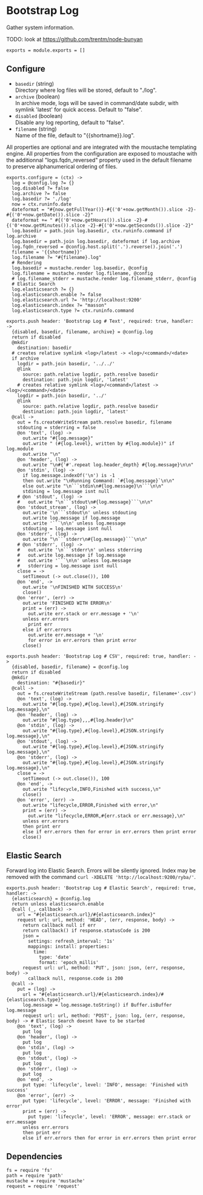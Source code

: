 
# Bootstrap Log

Gather system information.

TODO: look at https://github.com/trentm/node-bunyan

    exports = module.exports = []

## Configure

*   `basedir` (string)   
    Directory where log files will be stored, default to "./log".   
*   `archive` (boolean)   
    In archive mode, logs will be saved in command/date subdir, with symlink
    'latest' for quick access. Default to "false".   
*   `disabled` (boolean)   
    Disable any log reporting, default to "false".   
*   `filename` (string)   
    Name of the file, default to "{{shortname}}.log".   

All properties are optional and are integrated with the moustache templating
engine. All properties from the configuration are exposed to moustache with the
additionnal "logs.fqdn_reversed" property used in the default filename to
preserve alphanumerical ordering of files.

    exports.configure = (ctx) ->
      log = @config.log ?= {}
      log.disabled ?= false
      log.archive ?= false
      log.basedir ?= './log'
      now = ctx.runinfo.date
      dateformat = "#{now.getFullYear()}-#{('0'+now.getMonth()).slice -2}-#{('0'+now.getDate()).slice -2}"
      dateformat += " #{('0'+now.getHours()).slice -2}-#{('0'+now.getMinutes()).slice -2}-#{('0'+now.getSeconds()).slice -2}"
      log.basedir = path.join log.basedir, ctx.runinfo.command if log.archive
      log.basedir = path.join log.basedir, dateformat if log.archive
      log.fqdn_reversed = @config.host.split('.').reverse().join('.')
      filename = '{{shortname}}'
      log.filename ?= "#{filename}.log"
      # Rendering
      log.basedir = mustache.render log.basedir, @config
      log.filename = mustache.render log.filename, @config
      # log.filename_stderr = mustache.render log.filename_stderr, @config
      # Elastic Search
      log.elasticsearch ?= {}
      log.elasticsearch.enable ?= false
      log.elasticsearch.url ?= 'http://localhost:9200'
      log.elasticsearch.index ?= "masson"
      log.elasticsearch.type ?= ctx.runinfo.command

    exports.push header: 'Bootstrap Log # Text', required: true, handler: ->
      {disabled, basedir, filename, archive} = @config.log
      return if disabled
      @mkdir
        destination: basedir
      # creates relative symlink <log>/latest -> <log>/<command>/<date>
      if archive
        logdir = path.join basedir, '../../'
        @link
          source: path.relative logdir, path.resolve basedir
          destination: path.join logdir, 'latest'
        # creates relative symlink <log>/<command>/latest -> <log>/<command>/<date>
        logdir = path.join basedir, '../'
        @link
          source: path.relative logdir, path.resolve basedir
          destination: path.join logdir, 'latest'
      @call ->
        out = fs.createWriteStream path.resolve basedir, filename
        stdouting = stderring = false
        @on 'text', (log) ->
          out.write "#{log.message}"
          out.write " (#{log.level}, written by #{log.module})" if log.module
          out.write "\n"
        @on 'header', (log) ->
          out.write "\n#{'#'.repeat log.header_depth} #{log.message}\n\n"
        @on 'stdin', (log) ->
          if log.message.indexOf('\n') is -1
          then out.write "\nRunning Command: `#{log.message}`\n\n"
          else out.write "\n```stdin\n#{log.message}\n```\n\n"
          stdining = log.message isnt null
        # @on 'stdout', (log) ->
        #   out.write "\n```stdout\n#{log.message}```\n\n"
        @on 'stdout_stream', (log) ->
          out.write '\n```stdout\n' unless stdouting
          out.write log.message if log.message
          out.write '```\n\n' unless log.message
          stdouting = log.message isnt null
        @on 'stderr', (log) ->
          out.write "\n```stderr\n#{log.message}```\n\n"
        # @on 'stderr', (log) ->
        #   out.write '\n```stderr\n' unless stderring
        #   out.write log.message if log.message
        #   out.write '```\n\n' unless log.message
        #   stderring = log.message isnt null
        close = ->
          setTimeout (-> out.close()), 100
        @on 'end', ->
          out.write '\nFINISHED WITH SUCCESS\n'
          close()
        @on 'error', (err) ->
          out.write 'FINISHED WITH ERROR\n'
          print = (err) ->
            out.write err.stack or err.message + '\n'
          unless err.errors
            print err
          else if err.errors
            out.write err.message + '\n'
            for error in err.errors then print error
          close()

    exports.push header: 'Bootstrap Log # CSV', required: true, handler: ->
      {disabled, basedir, filename} = @config.log
      return if disabled
      @mkdir
        destination: "#{basedir}"
      @call ->
        out = fs.createWriteStream (path.resolve basedir, filename+'.csv')
        @on 'text', (log) ->
          out.write "#{log.type},#{log.level},#{JSON.stringify log.message},\n"
        @on 'header', (log) ->
          out.write "#{log.type},,,#{log.header}\n"
        @on 'stdin', (log) ->
          out.write "#{log.type},#{log.level},#{JSON.stringify log.message},\n"
        @on 'stdout', (log) ->
          out.write "#{log.type},#{log.level},#{JSON.stringify log.message},\n"
        @on 'stderr', (log) ->
          out.write "#{log.type},#{log.level},#{JSON.stringify log.message},\n"
        close = ->
          setTimeout (-> out.close()), 100
        @on 'end', ->
          out.write "lifecycle,INFO,Finished with success,\n"
          close()
        @on 'error', (err) ->
          out.write "lifecycle,ERROR,Finished with error,\n"
          print = (err) ->
            out.write "lifecycle,ERROR,#{err.stack or err.message},\n"
          unless err.errors
          then print err
          else if err.errors then for error in err.errors then print error
          close()

## Elastic Search

Forward log into Elastic Search. Errors will be silently ignored. Index may be
removed with the command `curl -XDELETE 'http://localhost:9200/ryba/'`.

    exports.push header: 'Bootstrap Log # Elastic Search', required: true, handler: ->
      {elasticsearch} = @config.log
      return unless elasticsearch.enable
      @call (_, callback) ->
        url = "#{elasticsearch.url}/#{elasticsearch.index}"
        request url: url, method: 'HEAD', (err, response, body) ->
          return callback null if err
          return callback() if response.statusCode is 200
          json =
            settings: refresh_interval: '1s'
            mappings: install: properties:
              time:
                type: 'date'
                format: 'epoch_millis'
          request url: url, method: 'PUT', json: json, (err, response, body) ->
            callback null, response.code is 200
      @call ->
        put = (log) ->
          url = "#{elasticsearch.url}/#{elasticsearch.index}/#{elasticsearch.type}"
          log.message = log.message.toString() if Buffer.isBuffer log.message
          request url: url, method: 'POST', json: log, (err, response, body) -> # Elastic Search doesnt have to be started
        @on 'text', (log) ->
          put log
        @on 'header', (log) ->
          put log
        @on 'stdin', (log) ->
          put log
        @on 'stdout', (log) ->
          put log
        @on 'stderr', (log) ->
          put log
        @on 'end', ->
          put type: 'lifecycle', level: 'INFO', message: 'Finished with success'
        @on 'error', (err) ->
          put type: 'lifecycle', level: 'ERROR', message: 'Finished with error'
          print = (err) ->
            put type: 'lifecycle', level: 'ERROR', message: err.stack or err.message
          unless err.errors
          then print err
          else if err.errors then for error in err.errors then print error      

## Dependencies

    fs = require 'fs'
    path = require 'path'
    mustache = require 'mustache'
    request = require 'request'
